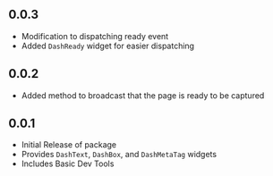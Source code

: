 
## 0.0.3

* Modification to dispatching ready event
* Added `DashReady` widget for easier dispatching

## 0.0.2

* Added method to broadcast that the page is ready to be captured

## 0.0.1

* Initial Release of package
* Provides `DashText`, `DashBox`, and `DashMetaTag` widgets
* Includes Basic Dev Tools


